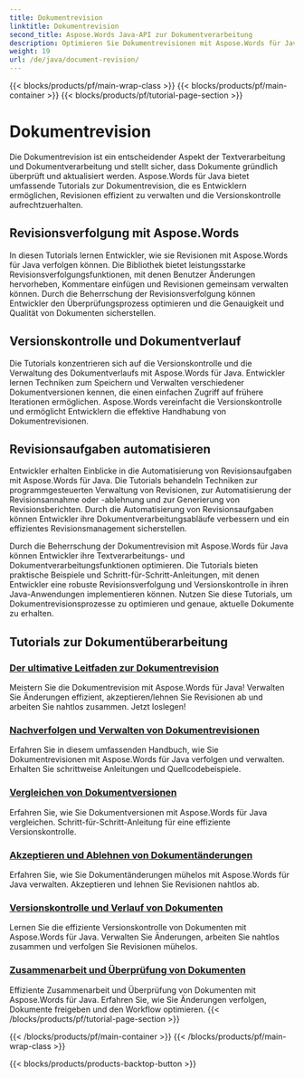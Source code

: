 ```yaml
---
title: Dokumentrevision
linktitle: Dokumentrevision
second_title: Aspose.Words Java-API zur Dokumentverarbeitung
description: Optimieren Sie Dokumentrevisionen mit Aspose.Words für Java! Verfolgen Sie Änderungen, verwalten Sie die Versionskontrolle und automatisieren Sie Revisionsaufgaben mühelos.
weight: 19
url: /de/java/document-revision/
---
```


{{< blocks/products/pf/main-wrap-class >}}
{{< blocks/products/pf/main-container >}}
{{< blocks/products/pf/tutorial-page-section >}}

# Dokumentrevision


Die Dokumentrevision ist ein entscheidender Aspekt der Textverarbeitung und Dokumentverarbeitung und stellt sicher, dass Dokumente gründlich überprüft und aktualisiert werden. Aspose.Words für Java bietet umfassende Tutorials zur Dokumentrevision, die es Entwicklern ermöglichen, Revisionen effizient zu verwalten und die Versionskontrolle aufrechtzuerhalten.

## Revisionsverfolgung mit Aspose.Words

In diesen Tutorials lernen Entwickler, wie sie Revisionen mit Aspose.Words für Java verfolgen können. Die Bibliothek bietet leistungsstarke Revisionsverfolgungsfunktionen, mit denen Benutzer Änderungen hervorheben, Kommentare einfügen und Revisionen gemeinsam verwalten können. Durch die Beherrschung der Revisionsverfolgung können Entwickler den Überprüfungsprozess optimieren und die Genauigkeit und Qualität von Dokumenten sicherstellen.

## Versionskontrolle und Dokumentverlauf

Die Tutorials konzentrieren sich auf die Versionskontrolle und die Verwaltung des Dokumentverlaufs mit Aspose.Words für Java. Entwickler lernen Techniken zum Speichern und Verwalten verschiedener Dokumentversionen kennen, die einen einfachen Zugriff auf frühere Iterationen ermöglichen. Aspose.Words vereinfacht die Versionskontrolle und ermöglicht Entwicklern die effektive Handhabung von Dokumentrevisionen.

## Revisionsaufgaben automatisieren

Entwickler erhalten Einblicke in die Automatisierung von Revisionsaufgaben mit Aspose.Words für Java. Die Tutorials behandeln Techniken zur programmgesteuerten Verwaltung von Revisionen, zur Automatisierung der Revisionsannahme oder -ablehnung und zur Generierung von Revisionsberichten. Durch die Automatisierung von Revisionsaufgaben können Entwickler ihre Dokumentverarbeitungsabläufe verbessern und ein effizientes Revisionsmanagement sicherstellen.

Durch die Beherrschung der Dokumentrevision mit Aspose.Words für Java können Entwickler ihre Textverarbeitungs- und Dokumentverarbeitungsfunktionen optimieren. Die Tutorials bieten praktische Beispiele und Schritt-für-Schritt-Anleitungen, mit denen Entwickler eine robuste Revisionsverfolgung und Versionskontrolle in ihren Java-Anwendungen implementieren können. Nutzen Sie diese Tutorials, um Dokumentrevisionsprozesse zu optimieren und genaue, aktuelle Dokumente zu erhalten.

## Tutorials zur Dokumentüberarbeitung
### [Der ultimative Leitfaden zur Dokumentrevision](./guide-document-revision/)
Meistern Sie die Dokumentrevision mit Aspose.Words für Java! Verwalten Sie Änderungen effizient, akzeptieren/lehnen Sie Revisionen ab und arbeiten Sie nahtlos zusammen. Jetzt loslegen!
### [Nachverfolgen und Verwalten von Dokumentrevisionen](./tracking-managing-document-revisions/)
Erfahren Sie in diesem umfassenden Handbuch, wie Sie Dokumentrevisionen mit Aspose.Words für Java verfolgen und verwalten. Erhalten Sie schrittweise Anleitungen und Quellcodebeispiele.
### [Vergleichen von Dokumentversionen](./comparing-document-versions/)
Erfahren Sie, wie Sie Dokumentversionen mit Aspose.Words für Java vergleichen. Schritt-für-Schritt-Anleitung für eine effiziente Versionskontrolle.
### [Akzeptieren und Ablehnen von Dokumentänderungen](./accepting-rejecting-document-changes/)
Erfahren Sie, wie Sie Dokumentänderungen mühelos mit Aspose.Words für Java verwalten. Akzeptieren und lehnen Sie Revisionen nahtlos ab.
### [Versionskontrolle und Verlauf von Dokumenten](./document-version-control-history/)
Lernen Sie die effiziente Versionskontrolle von Dokumenten mit Aspose.Words für Java. Verwalten Sie Änderungen, arbeiten Sie nahtlos zusammen und verfolgen Sie Revisionen mühelos.
### [Zusammenarbeit und Überprüfung von Dokumenten](./document-collaboration-review/)
Effiziente Zusammenarbeit und Überprüfung von Dokumenten mit Aspose.Words für Java. Erfahren Sie, wie Sie Änderungen verfolgen, Dokumente freigeben und den Workflow optimieren.
{{< /blocks/products/pf/tutorial-page-section >}}

{{< /blocks/products/pf/main-container >}}
{{< /blocks/products/pf/main-wrap-class >}}

{{< blocks/products/products-backtop-button >}}
